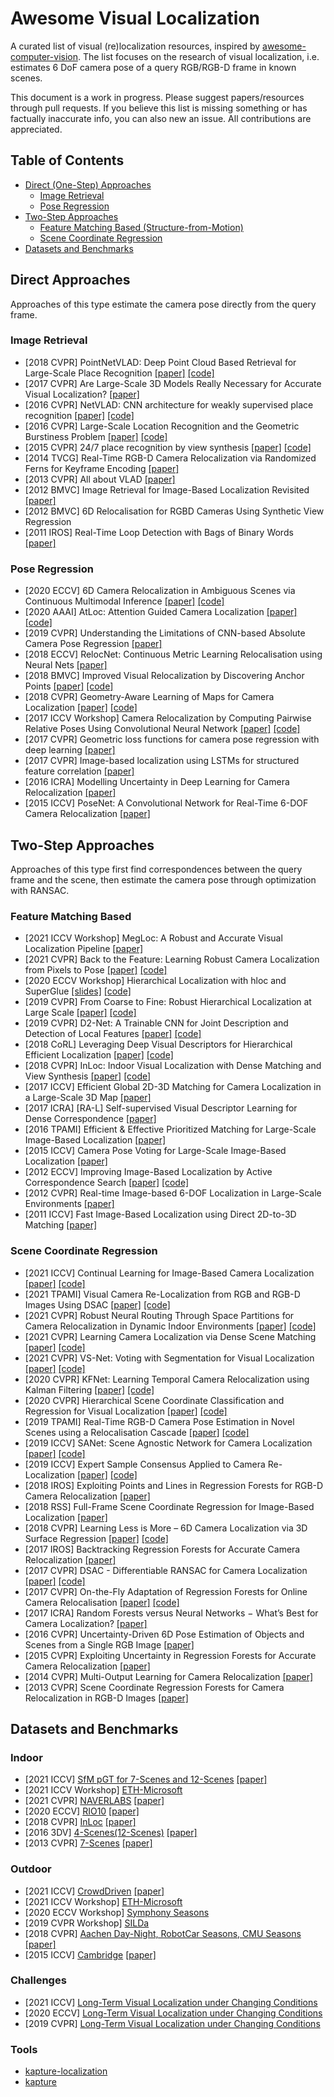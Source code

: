 # Awesome Visual Localization

A curated list of visual (re)localization resources, inspired by [awesome-computer-vision](https://github.com/jbhuang0604/awesome-computer-vision). The list focuses on the research of visual localization, i.e. estimates 6 DoF camera pose of a query RGB/RGB-D frame in known scenes. 

This document is a work in progress. Please suggest papers/resources through pull requests. If you believe this list is missing something or has factually inaccurate info, you can also new an issue. All contributions are appreciated.


## Table of Contents

- [Direct (One-Step) Approaches](#direct-approaches)
    - [Image Retrieval](#image-retrieval)
    - [Pose Regression](#pose-regression)
- [Two-Step Approaches](#two-step-approaches)
    - [Feature Matching Based (Structure-from-Motion)](#feature-matching-based)
    - [Scene Coordinate Regression](#scene-coordinate-regression)
- [Datasets and Benchmarks](#datasets-and-benchmarks)


## Direct Approaches
Approaches of this type estimate the camera pose directly from the query frame.

### Image Retrieval
- [2018 CVPR] PointNetVLAD: Deep Point Cloud Based Retrieval for Large-Scale Place Recognition [[paper]](https://openaccess.thecvf.com/content_cvpr_2018/papers/Uy_PointNetVLAD_Deep_Point_CVPR_2018_paper.pdf) [[code]](https://openaccess.thecvf.com/content_iccv_2015/papers/Zeisl_Camera_Pose_Voting_ICCV_2015_paper.pdf)
- [2017 CVPR] Are Large-Scale 3D Models Really Necessary for Accurate Visual Localization? [[paper]](https://openaccess.thecvf.com/content_cvpr_2017/papers/Sattler_Are_Large-Scale_3D_CVPR_2017_paper.pdf)
- [2016 CVPR] NetVLAD: CNN architecture for weakly supervised place recognition [[paper]](https://openaccess.thecvf.com/content_cvpr_2016/papers/Arandjelovic_NetVLAD_CNN_Architecture_CVPR_2016_paper.pdf) [[code]](https://github.com/Relja/netvlad)
- [2016 CVPR] Large-Scale Location Recognition and the Geometric Burstiness Problem [[paper]](https://openaccess.thecvf.com/content_cvpr_2016/papers/Sattler_Large-Scale_Location_Recognition_CVPR_2016_paper.pdf) [[code]](https://github.com/tsattler/geometric_burstiness)
- [2015 CVPR] 24/7 place recognition by view synthesis [[paper]](https://openaccess.thecvf.com/content_cvpr_2015/papers/Torii_247_Place_Recognition_2015_CVPR_paper.pdf) [[code]](http://www.ok.ctrl.titech.ac.jp/~torii/project/247/)
- [2014 TVCG] Real-Time RGB-D Camera Relocalization via Randomized Ferns for Keyframe Encoding [[paper]](https://www.microsoft.com/en-us/research/wp-content/uploads/2016/02/glocker2014tvcg5B15D.pdf)
- [2013 CVPR] All about VLAD [[paper]](https://openaccess.thecvf.com/content_cvpr_2013/papers/Arandjelovic_All_About_VLAD_2013_CVPR_paper.pdf)
- [2012 BMVC] Image Retrieval for Image-Based Localization Revisited [[paper]](https://www.graphics.rwth-aachen.de/publication/188/sattler_weyand_bmvc12.pdf)
- [2012 BMVC] 6D Relocalisation for RGBD Cameras Using Synthetic View Regression
- [2011 IROS] Real-Time Loop Detection with Bags of Binary Words [[paper]](http://doriangalvez.com/papers/GalvezIROS11.pdf)




### Pose Regression
- [2020 ECCV] 6D Camera Relocalization in Ambiguous Scenes via Continuous Multimodal Inference [[paper]](https://arxiv.org/pdf/2004.04807.pdf) [[code]](https://multimodal3dvision.github.io/)
- [2020 AAAI] AtLoc: Attention Guided Camera Localization [[paper]](https://arxiv.org/pdf/1909.03557.pdf) [[code]](https://github.com/BingCS/AtLoc)
- [2019 CVPR] Understanding the Limitations of CNN-based Absolute Camera Pose Regression [[paper]](https://openaccess.thecvf.com/content_CVPR_2019/papers/Sattler_Understanding_the_Limitations_of_CNN-Based_Absolute_Camera_Pose_Regression_CVPR_2019_paper.pdf)
- [2018 ECCV] RelocNet: Continuous Metric Learning Relocalisation using Neural Nets [[paper]](https://openaccess.thecvf.com/content_ECCV_2018/papers/Vassileios_Balntas_RelocNet_Continous_Metric_ECCV_2018_paper.pdf) 
- [2018 BMVC] Improved Visual Relocalization by Discovering Anchor Points [[paper]](https://arxiv.org/pdf/1811.04370.pdf) [[code]](https://github.com/Soham0/Improved-Visual-Relocalization)
- [2018 CVPR] Geometry-Aware Learning of Maps for Camera Localization [[paper]](https://openaccess.thecvf.com/content_cvpr_2018/papers/Brahmbhatt_Geometry-Aware_Learning_of_CVPR_2018_paper.pdf) [[code]](https://github.com/NVlabs/geomapnet)
- [2017 ICCV Workshop] Camera Relocalization by Computing Pairwise Relative Poses Using Convolutional Neural Network [[paper]](https://openaccess.thecvf.com/content_ICCV_2017_workshops/papers/w17/Laskar_Camera_Relocalization_by_ICCV_2017_paper.pdf) [[code]](https://github.com/AaltoVision/camera-relocalisation)
- [2017 CVPR] Geometric loss functions for camera pose regression with deep learning [[paper]](https://openaccess.thecvf.com/content_cvpr_2017/papers/Kendall_Geometric_Loss_Functions_CVPR_2017_paper.pdf)
- [2017 CVPR] Image-based localization using LSTMs for structured feature correlation [[paper]](https://openaccess.thecvf.com/content_ICCV_2017/papers/Walch_Image-Based_Localization_Using_ICCV_2017_paper.pdf)
- [2016 ICRA] Modelling Uncertainty in Deep Learning for Camera Relocalization [[paper]](https://arxiv.org/pdf/1509.05909.pdf)
- [2015 ICCV] PoseNet: A Convolutional Network for Real-Time 6-DOF Camera Relocalization [[paper]](https://openaccess.thecvf.com/content_iccv_2015/papers/Kendall_PoseNet_A_Convolutional_ICCV_2015_paper.pdf)




## Two-Step Approaches 
Approaches of this type first find correspondences between the query frame and the scene, then estimate the camera pose through optimization with RANSAC. 

### Feature Matching Based
- [2021 ICCV Workshop] MegLoc: A Robust and Accurate Visual Localization Pipeline [[paper]](https://arxiv.org/pdf/2111.13063v1.pdf)
- [2021 CVPR] Back to the Feature: Learning Robust Camera Localization from Pixels to Pose [[paper]](https://openaccess.thecvf.com/content/CVPR2021/papers/Sarlin_Back_to_the_Feature_Learning_Robust_Camera_Localization_From_Pixels_CVPR_2021_paper.pdf) [[code]](https://github.com/cvg/pixloc)
- [2020 ECCV Workshop] Hierarchical Localization with hloc and SuperGlue [[slides]](https://psarlin.com/assets/talks/hloc+SuperGlue_15min_ltvl_slides.pdf) [[code]](https://github.com/cvg/Hierarchical-Localization)
- [2019 CVPR] From Coarse to Fine: Robust Hierarchical Localization at Large Scale [[paper]](https://openaccess.thecvf.com/content_CVPR_2019/papers/Sarlin_From_Coarse_to_Fine_Robust_Hierarchical_Localization_at_Large_Scale_CVPR_2019_paper.pdf) [[code]](https://github.com/ethz-asl/hfnet)
- [2019 CVPR] D2-Net: A Trainable CNN for Joint Description and Detection of Local Features [[paper]](https://openaccess.thecvf.com/content_CVPR_2019/papers/Dusmanu_D2-Net_A_Trainable_CNN_for_Joint_Description_and_Detection_of_CVPR_2019_paper.pdf) [[code]](https://github.com/mihaidusmanu/d2-net)
- [2018 CoRL] Leveraging Deep Visual Descriptors for Hierarchical Efficient Localization [[paper]](https://arxiv.org/pdf/1809.01019.pdf) [[code]](https://github.com/ethz-asl/hierarchical_loc)
- [2018 CVPR] InLoc: Indoor Visual Localization with Dense Matching and View Synthesis [[paper]](https://openaccess.thecvf.com/content_cvpr_2018/papers/Taira_InLoc_Indoor_Visual_CVPR_2018_paper.pdf) [[code]](https://github.com/HajimeTaira/InLoc_demo)
- [2017 ICCV] Efficient Global 2D-3D Matching for Camera Localization in a Large-Scale 3D Map [[paper]](https://openaccess.thecvf.com/content_ICCV_2017/papers/Liu_Efficient_Global_2D-3D_ICCV_2017_paper.pdf)
- [2017 ICRA] [RA-L] Self-supervised Visual Descriptor Learning for Dense Correspondence [[paper]](https://homes.cs.washington.edu/~tws10/3163.pdf)
- [2016 TPAMI] Efficient & Effective Prioritized Matching for Large-Scale Image-Based Localization [[paper]](http://www.cvlibs.net/projects/autonomous_vision_survey/literature/Sattler2016PAMI.pdf)
- [2015 ICCV] Camera Pose Voting for Large-Scale Image-Based Localization [[paper]](https://openaccess.thecvf.com/content_iccv_2015/papers/Zeisl_Camera_Pose_Voting_ICCV_2015_paper.pdf)
- [2012 ECCV] Improving Image-Based Localization by Active Correspondence Search [[paper]](https://www.graphics.rwth-aachen.de/media/papers/sattler_eccv12_preprint_1.pdf) [[code]](https://www.graphics.rwth-aachen.de/software/image-localization/)
- [2012 CVPR] Real-time Image-based 6-DOF Localization in Large-Scale Environments [[paper]](https://snsinha.github.io/pdfs/LimCVPR2012.pdf)
- [2011 ICCV] Fast Image-Based Localization using Direct 2D-to-3D Matching [[paper]](https://www.graphics.rwth-aachen.de/media/papers/sattler_iccv11_preprint_011.pdf)




### Scene Coordinate Regression
- [2021 ICCV] Continual Learning for Image-Based Camera Localization [[paper]](https://openaccess.thecvf.com/content/ICCV2021/papers/Wang_Continual_Learning_for_Image-Based_Camera_Localization_ICCV_2021_paper.pdf) [[code]](https://github.com/AaltoVision/CL_HSCNet)
- [2021 TPAMI] Visual Camera Re-Localization from RGB and RGB-D Images Using DSAC [[paper]](https://arxiv.org/pdf/2002.12324.pdf) [[code]](https://github.com/vislearn/dsacstar)
- [2021 CVPR] Robust Neural Routing Through Space Partitions for Camera Relocalization in Dynamic Indoor Environments [[paper]](https://openaccess.thecvf.com/content/CVPR2021/papers/Dong_Robust_Neural_Routing_Through_Space_Partitions_for_Camera_Relocalization_in_CVPR_2021_paper.pdf) [[code]](https://github.com/siyandong/NeuralRouting)
- [2021 CVPR] Learning Camera Localization via Dense Scene Matching [[paper]](https://openaccess.thecvf.com/content/CVPR2021/papers/Tang_Learning_Camera_Localization_via_Dense_Scene_Matching_CVPR_2021_paper.pdf) [[code]](https://github.com/Tangshitao/Dense-Scene-Matching)
- [2021 CVPR] VS-Net: Voting with Segmentation for Visual Localization [[paper]](https://openaccess.thecvf.com/content/CVPR2021/papers/Huang_VS-Net_Voting_With_Segmentation_for_Visual_Localization_CVPR_2021_paper.pdf) [[code]](https://github.com/zju3dv/VS-Net)
- [2020 CVPR] KFNet: Learning Temporal Camera Relocalization using Kalman Filtering [[paper]](https://openaccess.thecvf.com/content_CVPR_2020/papers/Zhou_KFNet_Learning_Temporal_Camera_Relocalization_Using_Kalman_Filtering_CVPR_2020_paper.pdf) [[code]](https://github.com/zlthinker/KFNet)
- [2020 CVPR] Hierarchical Scene Coordinate Classification and Regression for Visual Localization [[paper]](https://openaccess.thecvf.com/content_CVPR_2020/papers/Li_Hierarchical_Scene_Coordinate_Classification_and_Regression_for_Visual_Localization_CVPR_2020_paper.pdf) [[code]](https://github.com/AaltoVision/hscnet)
- [2019 TPAMI] Real-Time RGB-D Camera Pose Estimation in Novel Scenes using a Relocalisation Cascade [[paper]](https://arxiv.org/pdf/1810.12163.pdf) [[code]](https://github.com/torrvision/spaint)
- [2019 ICCV] SANet: Scene Agnostic Network for Camera Localization [[paper]](https://openaccess.thecvf.com/content_ICCV_2019/papers/Yang_SANet_Scene_Agnostic_Network_for_Camera_Localization_ICCV_2019_paper.pdf) [[code]](https://github.com/sfu-gruvi-3dv/sanet_relocal_demo)
- [2019 ICCV] Expert Sample Consensus Applied to Camera Re-Localization [[paper]](https://openaccess.thecvf.com/content_ICCV_2019/papers/Brachmann_Expert_Sample_Consensus_Applied_to_Camera_Re-Localization_ICCV_2019_paper.pdf) [[code]](https://github.com/vislearn/esac)
- [2018 IROS] Exploiting Points and Lines in Regression Forests for RGB-D Camera Relocalization [[paper]](https://arxiv.org/pdf/1710.10519.pdf)
- [2018 RSS] Full-Frame Scene Coordinate Regression for Image-Based Localization [[paper]](https://arxiv.org/pdf/1802.03237.pdf)
- [2018 CVPR] Learning Less is More – 6D Camera Localization via 3D Surface Regression [[paper]](https://openaccess.thecvf.com/content_cvpr_2018/papers/Brachmann_Learning_Less_Is_CVPR_2018_paper.pdf) [[code]](https://github.com/vislearn/LessMore)
- [2017 IROS] Backtracking Regression Forests for Accurate Camera Relocalization [[paper]](https://arxiv.org/pdf/1710.07965.pdf)
- [2017 CVPR] DSAC - Differentiable RANSAC for Camera Localization [[paper]](https://openaccess.thecvf.com/content_cvpr_2017/papers/Brachmann_DSAC_-_Differentiable_CVPR_2017_paper.pdf) [[code]](https://github.com/cvlab-dresden/DSAC)
- [2017 CVPR] On-the-Fly Adaptation of Regression Forests for Online Camera Relocalisation [[paper]](https://openaccess.thecvf.com/content_cvpr_2017/papers/Cavallari_On-The-Fly_Adaptation_of_CVPR_2017_paper.pdf) [[code]](https://github.com/torrvision/spaint)
- [2017 ICRA] Random Forests versus Neural Networks − What’s Best for Camera Localization? [[paper]](https://arxiv.org/pdf/1609.05797.pdf)
- [2016 CVPR] Uncertainty-Driven 6D Pose Estimation of Objects and Scenes from a Single RGB Image [[paper]](https://openaccess.thecvf.com/content_cvpr_2016/papers/Brachmann_Uncertainty-Driven_6D_Pose_CVPR_2016_paper.pdf)
- [2015 CVPR] Exploiting Uncertainty in Regression Forests for Accurate Camera Relocalization [[paper]](https://openaccess.thecvf.com/content_cvpr_2015/papers/Valentin_Exploiting_Uncertainty_in_2015_CVPR_paper.pdf)
- [2014 CVPR] Multi-Output Learning for Camera Relocalization [[paper]](https://openaccess.thecvf.com/content_cvpr_2014/papers/Guzman-Rivera_Multi-Output_Learning_for_2014_CVPR_paper.pdf)
- [2013 CVPR] Scene Coordinate Regression Forests for Camera Relocalization in RGB-D Images [[paper]](https://openaccess.thecvf.com/content_cvpr_2013/papers/Shotton_Scene_Coordinate_Regression_2013_CVPR_paper.pdf)




## Datasets and Benchmarks

### Indoor
- [2021 ICCV] [SfM pGT for 7-Scenes and 12-Scenes](https://github.com/tsattler/visloc_pseudo_gt_limitations/) [[paper]](https://openaccess.thecvf.com/content/ICCV2021/papers/Brachmann_On_the_Limits_of_Pseudo_Ground_Truth_in_Visual_Camera_ICCV_2021_paper.pdf)
- [2021 ICCV Workshop] [ETH-Microsoft](https://github.com/cvg/visloc-iccv2021)
- [2021 CVPR] [NAVERLABS](https://naverlabs.com/datasets) [[paper]](https://openaccess.thecvf.com/content/CVPR2021/papers/Lee_Large-Scale_Localization_Datasets_in_Crowded_Indoor_Spaces_CVPR_2021_paper.pdf)
- [2020 ECCV] [RIO10](http://vmnavab26.in.tum.de/RIO10/) [[paper]](https://arxiv.org/pdf/2008.02004.pdf)
- [2018 CVPR] [InLoc](http://www.ok.sc.e.titech.ac.jp/INLOC/) [[paper]](https://arxiv.org/pdf/1803.10368.pdf)
- [2016 3DV] [4-Scenes(12-Scenes)](https://graphics.stanford.edu/projects/reloc/) [[paper]](https://arxiv.org/pdf/1603.05772v1.pdf)
- [2013 CVPR] [7-Scenes](https://www.microsoft.com/en-us/research/project/rgb-d-dataset-7-scenes/) [[paper]](https://openaccess.thecvf.com/content_cvpr_2013/papers/Shotton_Scene_Coordinate_Regression_2013_CVPR_paper.pdf)


### Outdoor
- [2021 ICCV] [CrowdDriven](https://www.mapillary.com) [[paper]](https://openaccess.thecvf.com/content/ICCV2021/papers/Jafarzadeh_CrowdDriven_A_New_Challenging_Dataset_for_Outdoor_Visual_Localization_ICCV_2021_paper.pdf)
- [2021 ICCV Workshop] [ETH-Microsoft](https://github.com/cvg/visloc-iccv2021)
- [2020 ECCV Workshop] [Symphony Seasons](https://dream.georgiatech-metz.fr/datasets/symphony-lake-dataset-visual-benchmark/)
- [2019 CVPR Workshop] [SILDa](https://sites.google.com/view/ltvl2019/home)
- [2018 CVPR] [Aachen Day-Night, RobotCar Seasons, CMU Seasons](https://www.visuallocalization.net/datasets/) [[paper]](https://openaccess.thecvf.com/content_cvpr_2018/papers/Sattler_Benchmarking_6DOF_Outdoor_CVPR_2018_paper.pdf)
- [2015 ICCV] [Cambridge](https://www.repository.cam.ac.uk/handle/1810/251342;jsessionid=723149435103CA63B4C0BF868374A589) [[paper]](https://openaccess.thecvf.com/content_iccv_2015/papers/Kendall_PoseNet_A_Convolutional_ICCV_2015_paper.pdf)


### Challenges
- [2021 ICCV] [Long-Term Visual Localization under Changing Conditions](https://sites.google.com/view/ltvl2021/home)
- [2020 ECCV] [Long-Term Visual Localization under Changing Conditions](https://www.visuallocalization.net/workshop/eccv/2020/)
- [2019 CVPR] [Long-Term Visual Localization under Changing Conditions](https://sites.google.com/view/ltvl2019/home)


### Tools
- [kapture-localization](https://github.com/naver/kapture-localization)
- [kapture](https://github.com/naver/kapture)



